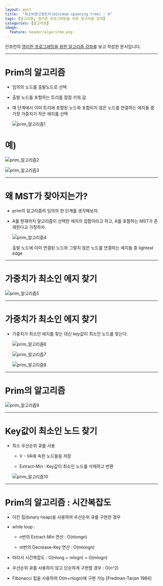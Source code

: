 ```yaml
---
layout: post
title:  "최소비용신장트리(minimum spanning tree) – 4"
tags: [알고리즘, 영리한 프로그래밍을 위한 알고리즘 강좌]
categories: [알고리즘]
image:
  feature: header/algorithm.png
---
```


인프런의 [영리한 프로그래밍을 위한 알고리즘 강좌](https://www.inflearn.com/course/%EC%95%8C%EA%B3%A0%EB%A6%AC%EC%A6%98-%EA%B0%95%EC%A2%8C/)를 보고 작성한 문서입니다.

---

Prim의 알고리즘  
==================

- 임의의 노드를 출발노드로 선택  

- 출발 노드를 포함하는 트리를 점점 키워 감.  

- 매 단계에서 이미 트리에 포함된 노드와 포함되지 않은 노드를 연결하는 에지들 중 가장 가중치가 작은 에지를 선택  

  ![prim_알고리즘1](/images/algorithm/prim_알고리즘1.png)  

예)  
===

  ![prim_알고리즘2](/images/algorithm/prim_알고리즘2.png)  

  ![prim_알고리즘3](/images/algorithm/prim_알고리즘3.png)  

---

왜 MST가 찾아지는가?  
=================

- prim의 알고리즘의 임의의 한 단계를 생각해보자.  

- A를 현재까지 알고리즘이 선택한 에지의 집합이라고 하고, A를 포함하는 MST가 존재한다고 가정하자.  

  ![prim_알고리즘4](/images/algorithm/prim_알고리즘4.png)  

  출발 노드에 이미 연결된 노드와 그렇지 않은 노드를 연결하는 에지들 중 lightest edge  

---

가중치가 최소인 에지 찾기  
====================

![prim_알고리즘5](/images/algorithm/prim_알고리즘5.png)  

---

가중치가 최소인 에지 찾기  
=====================

- 가중치가 최소인 에지를 찾는 대신 key값이 최소인 노드를 찾는다.

  ![prim_알고리즘6](/images/algorithm/prim_알고리즘6.png)  

  ![prim_알고리즘7](/images/algorithm/prim_알고리즘7.png)  

  ![prim_알고리즘8](/images/algorithm/prim_알고리즘8.png)  

---

Prim의 알고리즘  
==============

![prim_알고리즘9](/images/algorithm/prim_알고리즘9.png)  

---

Key값이 최소인 노드 찾기  
====================

- 최소 우선순위 큐를 사용  

  - V - VA에 속한 노드들을 저장  

  - Extract-Min : Key값이 최소인 노드를 삭제하고 반환  

  ![prim_알고리즘10](/images/algorithm/prim_알고리즘10.png)  

---

Prim의 알고리즘 : 시간복잡도
=========================

- 이진 힙(binary heap)을 사용하여 우선순위 큐를 구현한 경우  

- while loop :  
  - n번의 Extract-Min 연산 : O(nlongn)  

  - m번의 Decrease-Key 연산 : O(mlongn)  

- 따라서 시간복잡도 : O(nlong + mlogn) = O(mlogn)  

- 우선순위 큐를 사용하지 않고 단순하게 구현할 경우 : O(n^2)  

- Fibonacci 힙을 사용하여 O(m+nlogn)에 구현 가능 [Fredman-Tarjan 1984]
